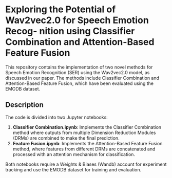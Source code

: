 # Exploring the Potential of Wav2vec2.0 for Speech Emotion Recog- nition using Classifier Combination and Attention-Based Feature Fusion

This repository contains the implementation of two novel methods for Speech Emotion Recognition (SER) using the Wav2vec2.0 model, as discussed in our paper. The methods include Classifier Combination and Attention-Based Feature Fusion, which have been evaluated using the EMODB dataset.

## Description

The code is divided into two Jupyter notebooks:
1. **Classifier Combination.ipynb**: Implements the Classifier Combination method where outputs from multiple Dimension Reduction Modules (DRMs) are combined to make the final prediction.
2. **Feature Fusion.ipynb**: Implements the Attention-Based Feature Fusion method, where features from different DRMs are concatenated and processed with an attention mechanism for classification.

Both notebooks require a Weights & Biases (Wandb) account for experiment tracking and use the EMODB dataset for training and evaluation.
